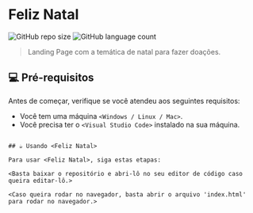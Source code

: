 # Feliz Natal

![GitHub repo size](https://img.shields.io/github/repo-size/eutago/README-template?style=for-the-badge)
![GitHub language count](https://img.shields.io/github/languages/count/eutago/README-template?style=for-the-badge)



> Landing Page com a temática de natal para fazer doações.

## 💻 Pré-requisitos

Antes de começar, verifique se você atendeu aos seguintes requisitos:

* Você tem uma máquina `<Windows / Linux / Mac>`.
* Você precisa ter o `<Visual Studio Code>` instalado na sua máquina.
```

## ☕ Usando <Feliz Natal>

Para usar <Feliz Natal>, siga estas etapas:

<Basta baixar o repositório e abri-lô no seu editor de código caso queira editar-lô.>

<Caso queira rodar no navegador, basta abrir o arquivo 'index.html' para rodar no navegador.>
```
